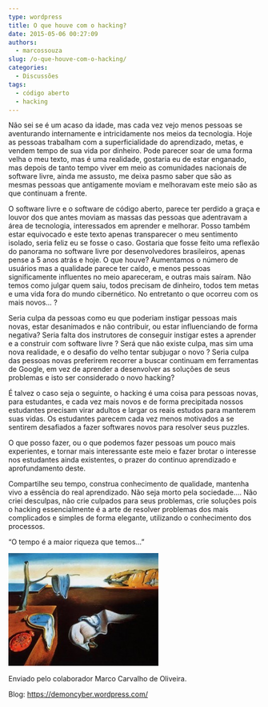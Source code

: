 ```yaml
---
type: wordpress
title: O que houve com o hacking?
date: 2015-05-06 00:27:09
authors:
  - marcossouza
slug: /o-que-houve-com-o-hacking/
categories:
  - Discussões
tags:
  - código aberto
  - hacking
---
```


Não sei se é um acaso da idade, mas cada vez vejo menos pessoas se aventurando internamente e intricidamente nos meios da tecnologia. Hoje as pessoas trabalham com a superficialidade do aprendizado, metas, e vendem tempo de sua vida por dinheiro. Pode parecer soar de uma forma velha o meu texto, mas é uma realidade, gostaria eu de estar enganado, mas depois de tanto tempo viver em meio as comunidades nacionais de software livre, ainda me assusto, me deixa pasmo saber que são as mesmas pessoas que antigamente moviam e melhoravam este meio são as que continuam a frente.

O software livre e o software de código aberto, parece ter perdido a graça e louvor dos que antes moviam as massas das pessoas que adentravam a área de tecnologia, interessados em aprender e melhorar. Posso também estar equivocado e este texto apenas transparecer o meu sentimento isolado, seria feliz eu se fosse o caso. Gostaria que fosse feito uma reflexão do panorama no software livre por desenvolvedores brasileiros, apenas pense a 5 anos atrás e hoje. O que houve? Aumentamos o número de usuários mas a qualidade parece ter caído, e menos pessoas significamente influentes no meio apareceram, e outras mais saíram. Não temos como julgar quem saiu, todos precisam de dinheiro, todos tem metas e uma vida fora do mundo cibernético. No entretanto o que ocorreu com os mais novos… ?

Seria culpa da pessoas como eu que poderiam instigar pessoas mais novas, estar desanimados e não contribuir, ou estar influenciando de forma negativa? Seria falta dos instrutores de conseguir instigar estes a aprender e a construir com software livre ? Será que não existe culpa, mas sim uma nova realidade, e o desafio do velho tentar subjugar o novo ? Seria culpa das pessoas novas preferirem recorrer a buscar continuam em ferramentas de Google, em vez de aprender a desenvolver as soluções de seus problemas e isto ser considerado o novo hacking?

É talvez o caso seja o seguinte, o hacking é uma coisa para pessoas novas, para estudantes, e cada vez mais novos e de forma precipitada nossos estudantes precisam virar adultos e largar os reais estudos para manterem suas vidas. Os estudantes parecem cada vez menos motivados a se sentirem desafiados a fazer softwares novos para resolver seus puzzles.

O que posso fazer, ou o que podemos fazer pessoas um pouco mais experientes, e tornar mais interessante este meio e fazer brotar o interesse nos estudantes ainda existentes, o prazer do continuo aprendizado e aprofundamento deste.

Compartilhe seu tempo, construa conhecimento de qualidade, mantenha vivo a essência do real aprendizado. Não seja morto pela sociedade…. Não criei desculpas, não crie culpados para seus problemas, crie soluções pois o hacking essencialmente é a arte de resolver problemas dos mais complicados e simples de forma elegante, utilizando o conhecimento dos processos.

“O tempo é a maior riqueza que temos…”

<a href="/images/wp-content/uploads/2015/04/post2.jpg"><img class=" size-medium wp-image-1992 aligncenter" src="/images/wp-content/uploads/2015/04/post2-300x225.jpg" alt="post2" width="300" height="225" /></a>

Enviado pelo colaborador Marco Carvalho de Oliveira.

Blog: <a href="https://demoncyber.wordpress.com/" target="_blank">https://demoncyber.wordpress.com/</a>
